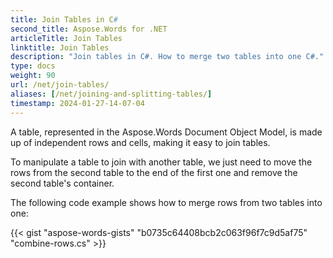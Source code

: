 ```yaml
---
title: Join Tables in C#
second_title: Aspose.Words for .NET
articleTitle: Join Tables
linktitle: Join Tables
description: "Join tables in C#. How to merge two tables into one C#."
type: docs
weight: 90
url: /net/join-tables/
aliases: [/net/joining-and-splitting-tables/]
timestamp: 2024-01-27-14-07-04
---
```


A table, represented in the Aspose.Words Document Object Model, is made up of independent rows and cells, making it easy to join tables.

To manipulate a table to join with another table, we just need to move the rows from the second table to the end of the first one and remove the second table's container.

The following code example shows how to merge rows from two tables into one:

{{< gist "aspose-words-gists" "b0735c64408bcb2c063f96f7c9d5af75" "combine-rows.cs" >}}
